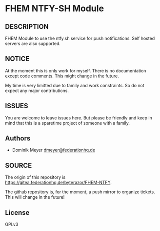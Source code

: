 # FHEM NTFY-SH Module

## DESCRIPTION

FHEM Module to use the ntfy.sh service for push notifications. 
Self hosted servers are also supported.

## NOTICE 

At the moment this is only work for myself. There is no documentation except
code comments. This might change in the future.

My time is very limitted due to family and work constraints. So do not expect 
any major contributions.

## ISSUES

You are welcome to leave issues here. But please be friendly and keep in mind
that this is a sparetime project of someone with a family.

## Authors

- Dominik Meyer <dmeyer@federationhq.de>

## SOURCE

The origin of this repository is https://gitea.federationhq.de/byterazor/FHEM-NTFY.

The github repository is, for the moment, a push mirror to organize tickets. 
This will change in the future!

## License

GPLv3
